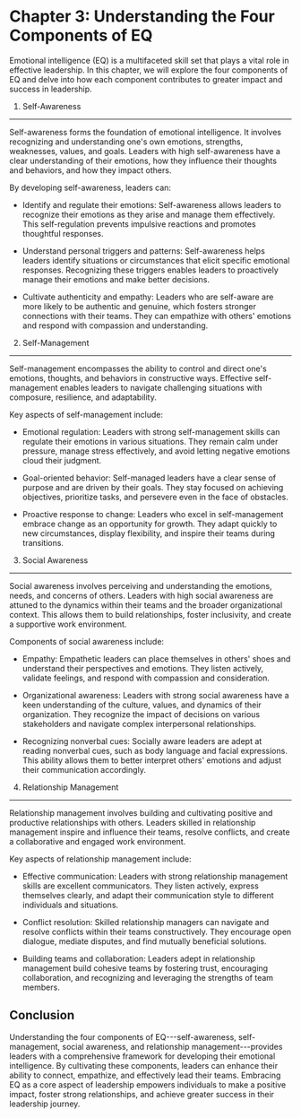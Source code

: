Chapter 3: Understanding the Four Components of EQ
==================================================

Emotional intelligence (EQ) is a multifaceted skill set that plays a vital role in effective leadership. In this chapter, we will explore the four components of EQ and delve into how each component contributes to greater impact and success in leadership.

1. Self-Awareness
-----------------

Self-awareness forms the foundation of emotional intelligence. It involves recognizing and understanding one's own emotions, strengths, weaknesses, values, and goals. Leaders with high self-awareness have a clear understanding of their emotions, how they influence their thoughts and behaviors, and how they impact others.

By developing self-awareness, leaders can:

* Identify and regulate their emotions: Self-awareness allows leaders to recognize their emotions as they arise and manage them effectively. This self-regulation prevents impulsive reactions and promotes thoughtful responses.

* Understand personal triggers and patterns: Self-awareness helps leaders identify situations or circumstances that elicit specific emotional responses. Recognizing these triggers enables leaders to proactively manage their emotions and make better decisions.

* Cultivate authenticity and empathy: Leaders who are self-aware are more likely to be authentic and genuine, which fosters stronger connections with their teams. They can empathize with others' emotions and respond with compassion and understanding.

2. Self-Management
------------------

Self-management encompasses the ability to control and direct one's emotions, thoughts, and behaviors in constructive ways. Effective self-management enables leaders to navigate challenging situations with composure, resilience, and adaptability.

Key aspects of self-management include:

* Emotional regulation: Leaders with strong self-management skills can regulate their emotions in various situations. They remain calm under pressure, manage stress effectively, and avoid letting negative emotions cloud their judgment.

* Goal-oriented behavior: Self-managed leaders have a clear sense of purpose and are driven by their goals. They stay focused on achieving objectives, prioritize tasks, and persevere even in the face of obstacles.

* Proactive response to change: Leaders who excel in self-management embrace change as an opportunity for growth. They adapt quickly to new circumstances, display flexibility, and inspire their teams during transitions.

3. Social Awareness
-------------------

Social awareness involves perceiving and understanding the emotions, needs, and concerns of others. Leaders with high social awareness are attuned to the dynamics within their teams and the broader organizational context. This allows them to build relationships, foster inclusivity, and create a supportive work environment.

Components of social awareness include:

* Empathy: Empathetic leaders can place themselves in others' shoes and understand their perspectives and emotions. They listen actively, validate feelings, and respond with compassion and consideration.

* Organizational awareness: Leaders with strong social awareness have a keen understanding of the culture, values, and dynamics of their organization. They recognize the impact of decisions on various stakeholders and navigate complex interpersonal relationships.

* Recognizing nonverbal cues: Socially aware leaders are adept at reading nonverbal cues, such as body language and facial expressions. This ability allows them to better interpret others' emotions and adjust their communication accordingly.

4. Relationship Management
--------------------------

Relationship management involves building and cultivating positive and productive relationships with others. Leaders skilled in relationship management inspire and influence their teams, resolve conflicts, and create a collaborative and engaged work environment.

Key aspects of relationship management include:

* Effective communication: Leaders with strong relationship management skills are excellent communicators. They listen actively, express themselves clearly, and adapt their communication style to different individuals and situations.

* Conflict resolution: Skilled relationship managers can navigate and resolve conflicts within their teams constructively. They encourage open dialogue, mediate disputes, and find mutually beneficial solutions.

* Building teams and collaboration: Leaders adept in relationship management build cohesive teams by fostering trust, encouraging collaboration, and recognizing and leveraging the strengths of team members.

Conclusion
----------

Understanding the four components of EQ---self-awareness, self-management, social awareness, and relationship management---provides leaders with a comprehensive framework for developing their emotional intelligence. By cultivating these components, leaders can enhance their ability to connect, empathize, and effectively lead their teams. Embracing EQ as a core aspect of leadership empowers individuals to make a positive impact, foster strong relationships, and achieve greater success in their leadership journey.
